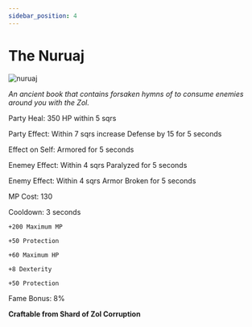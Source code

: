 ```yaml
---
sidebar_position: 4
---
```


# The Nuruaj

![nuruaj](https://vwiki.valorserver.com/api/item/picture/the%20nuruaj)

<i>An ancient book that contains forsaken hymns of to consume enemies around you with the Zol.</i>

Party Heal: 350 HP within 5 sqrs

Party Effect: Within 7 sqrs increase Defense by 15 for 5 seconds

Effect on Self: Armored for 5 seconds

Enemey Effect: Within 4 sqrs Paralyzed for 5 seconds

Enemy Effect: Within 4 sqrs Armor Broken for 5 seconds

MP Cost: 130

Cooldown: 3 seconds

    +200 Maximum MP
    
    +50 Protection
    
    +60 Maximum HP
    
    +8 Dexterity
    
    +50 Protection

Fame Bonus: 8%

**Craftable from Shard of Zol Corruption**
